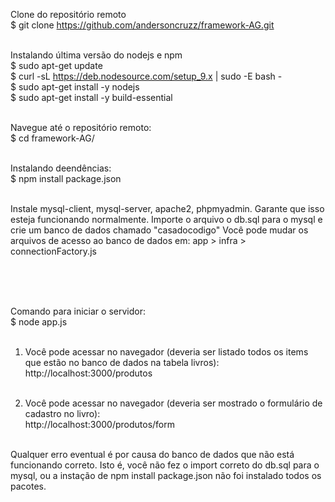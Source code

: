 Clone do repositório remoto <br>
$ git clone https://github.com/andersoncruzz/framework-AG.git <br><br>

Instalando última versão do nodejs e npm <br>
$ sudo apt-get update <br>
$ curl -sL https://deb.nodesource.com/setup_9.x | sudo -E bash - <br>
$ sudo apt-get install -y nodejs <br>
$ sudo apt-get install -y build-essential <br><br>


Navegue até o repositório remoto: <br>
$ cd framework-AG/ <br><br>

Instalando deendências: <br>
$ npm install package.json <br><br>


Instale mysql-client, mysql-server, apache2, phpmyadmin.
Garante que isso esteja funcionando normalmente.
Importe o arquivo o db.sql para o mysql e crie um banco de dados chamado "casadocodigo"
Você pode mudar os arquivos de acesso ao banco de dados em: app > infra >  connectionFactory.js 

<br><br><br>

Comando para iniciar o servidor: <br>
$ node app.js <br><br>

1) Você pode acessar no navegador (deveria ser listado todos os items que estão no banco de dados na tabela livros): <br>
http://localhost:3000/produtos <br><br>

2) Você pode acessar no navegador (deveria ser mostrado o formulário de cadastro no livro): <br>
http://localhost:3000/produtos/form <br><br>


Qualquer erro eventual é por causa do banco de dados que não está funcionando correto.
Isto é, você não fez o import correto do db.sql para o mysql, 
ou a instação de npm install package.json não foi instalado todos os pacotes.

